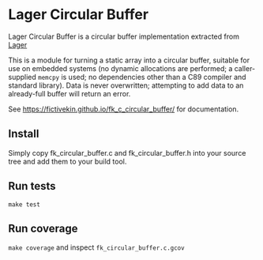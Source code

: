 # Lager Circular Buffer

Lager Circular Buffer is a circular buffer implementation extracted from [Lager](https://lagerdata.com)

This is a module for turning a static array into a circular buffer, suitable for use on embedded systems (no dynamic allocations are performed; a caller-supplied `memcpy` is used; no dependencies other than a C89 compiler and standard library). Data is never overwritten; attempting to add data to an already-full buffer will return an error.

See <https://fictivekin.github.io/fk_c_circular_buffer/> for documentation.

## Install
Simply copy fk_circular_buffer.c and fk_circular_buffer.h into your source tree and add them to your build tool.

## Run tests
`make test`

## Run coverage
`make coverage` and inspect `fk_circular_buffer.c.gcov`
